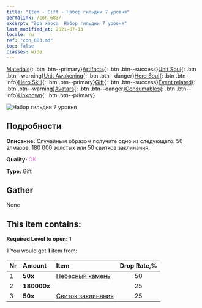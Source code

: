```yaml
---
title: "Item - Gift - Набор гильдии 7 уровня"
permalink: /con_683/
excerpt: "Эра хаоса  Набор гильдии 7 уровня"
last_modified_at: 2021-07-13
locale: ru
ref: "con_683.md"
toc: false
classes: wide
---
```

 [Materials](/ItemsRU/){: .btn .btn--primary}[Artifacts](/ItemsRU/Artifacts/){: .btn .btn--success}[Unit Soul](/ItemsRU/UnitSoul/){: .btn .btn--warning}[Unit Awakening](/ItemsRU/UnitAwakening/){: .btn .btn--danger}[Hero Soul](/ItemsRU/HeroSoul/){: .btn .btn--info}[Hero Skill](/ItemsRU/HeroSkill/){: .btn .btn--primary}[Gift](/ItemsRU/Gift/){: .btn .btn--success}[Event related](/ItemsRU/Events/){: .btn .btn--warning}[Avatars](/ItemsRU/Avatars/){: .btn .btn--danger}[Consumables](/ItemsRU/Consumables/){: .btn .btn--info}[Unknown](/ItemsRU/Unknown/){: .btn .btn--primary}

 ![Набор гильдии 7 уровня](/images/t/i_50002.png)

## Подробности
 **Описание:** Случайным образом получите одно из следующего: 50 алмазов, 180 000 золотых или 50 свитков заклинания.

 **Quality:** <span style="color: #DA70D6">OK</span>

 **Type:** Gift

## Gather

  None

## This item contains:

 **Required Level to open:** 1

 1 You would get **1** item  from:

  | Nr | Amount |     Item    | Drop Rate,% |
  |:---|:-------|:------------|:---------:|
  | 1 |  **50x** | [Небесный камень](/ItemsRU/art_188/) | 50 | 
  | 2 |  **180000x** | <i class="fas fa-coins"/> | 25 | 
  | 3 |  **50x** | [Свиток заклинания](/ItemsRU/con_694/) | 25 | 
